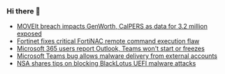 ### Hi there 👋

<!--START_SECTION:feed-->
* [MOVEIt breach impacts GenWorth, CalPERS as data for 3.2 million exposed](https://www.bleepingcomputer.com/news/security/moveit-breach-impacts-genworth-calpers-as-data-for-32-million-exposed/)
* [Fortinet fixes critical FortiNAC remote command execution flaw](https://www.bleepingcomputer.com/news/security/fortinet-fixes-critical-fortinac-remote-command-execution-flaw/)
* [Microsoft 365 users report Outlook, Teams won't start or freezes](https://www.bleepingcomputer.com/news/security/microsoft-365-users-report-outlook-teams-wont-start-or-freezes/)
* [Microsoft Teams bug allows malware delivery from external accounts](https://www.bleepingcomputer.com/news/security/microsoft-teams-bug-allows-malware-delivery-from-external-accounts/)
* [NSA shares tips on blocking BlackLotus UEFI malware attacks](https://www.bleepingcomputer.com/news/security/nsa-shares-tips-on-blocking-blacklotus-uefi-malware-attacks/)
<!--END_SECTION:feed-->

<!--
**frankenk/frankenk** is a ✨ _special_ ✨ repository because its `README.md` (this file) appears on your GitHub profile.

Here are some ideas to get you started:

- 🔭 I’m currently working on ...
- 🌱 I’m currently learning ...
- 👯 I’m looking to collaborate on ...
- 🤔 I’m looking for help with ...
- 💬 Ask me about ...
- 📫 How to reach me: ...
- 😄 Pronouns: ...
- ⚡ Fun fact: ...
-->



